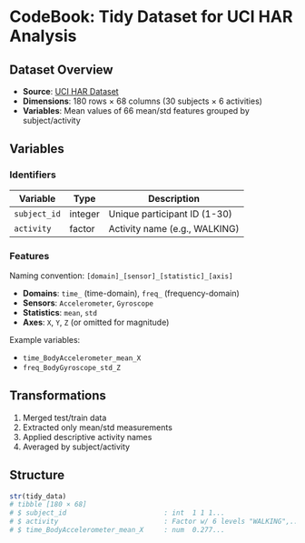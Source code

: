 # CodeBook: Tidy Dataset for UCI HAR Analysis

## Dataset Overview
- **Source**: [UCI HAR Dataset](https://archive.ics.uci.edu/ml/datasets/Human+Activity+Recognition+Using+Smartphones)
- **Dimensions**: 180 rows × 68 columns (30 subjects × 6 activities)
- **Variables**: Mean values of 66 mean/std features grouped by subject/activity

## Variables
### Identifiers
| Variable     | Type    | Description                     |
|--------------|---------|---------------------------------|
| `subject_id` | integer | Unique participant ID (1-30)    |
| `activity`   | factor  | Activity name (e.g., WALKING)   |

### Features
Naming convention: `[domain]_[sensor]_[statistic]_[axis]`
- **Domains**: `time_` (time-domain), `freq_` (frequency-domain)
- **Sensors**: `Accelerometer`, `Gyroscope`
- **Statistics**: `mean`, `std`
- **Axes**: `X`, `Y`, `Z` (or omitted for magnitude)

Example variables:
- `time_BodyAccelerometer_mean_X`
- `freq_BodyGyroscope_std_Z`

## Transformations
1. Merged test/train data
2. Extracted only mean/std measurements
3. Applied descriptive activity names
4. Averaged by subject/activity

## Structure
```r
str(tidy_data)
# tibble [180 × 68] 
# $ subject_id                        : int  1 1 1...
# $ activity                          : Factor w/ 6 levels "WALKING",...
# $ time_BodyAccelerometer_mean_X     : num  0.277...
```
